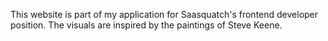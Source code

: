 This website is part of my application for Saasquatch's frontend developer position. The visuals are inspired by the paintings of Steve Keene.

